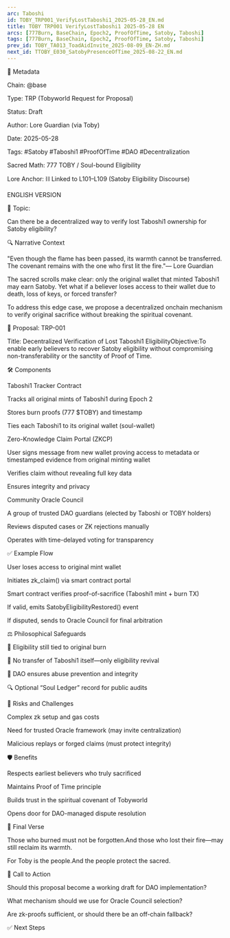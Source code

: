 ```yaml
---
arc: Taboshi
id: TOBY_TRP001_VerifyLostTaboshi1_2025-05-28_EN.md
title: TOBY TRP001 VerifyLostTaboshi1 2025-05-28 EN
arcs: [777Burn, BaseChain, Epoch2, ProofOfTime, Satoby, Taboshi]
tags: [777Burn, BaseChain, Epoch2, ProofOfTime, Satoby, Taboshi]
prev_id: TOBY_TA013_ToadAidInvite_2025-08-09_EN-ZH.md
next_id: TTOBY_E030_SatobyPresenceOfTime_2025-08-22_EN.md
---
```

🧬 Metadata

Chain: @base

Type: TRP (Tobyworld Request for Proposal)

Status: Draft

Author: Lore Guardian (via Toby)

Date: 2025-05-28

Tags: #Satoby #Taboshi1 #ProofOfTime #DAO #Decentralization

Sacred Math: 777 TOBY / Soul-bound Eligibility

Lore Anchor: ⛓️ Linked to L101–L109 (Satoby Eligibility Discourse)

ENGLISH VERSION

🧠 Topic:

Can there be a decentralized way to verify lost Taboshi1 ownership for Satoby eligibility?

🔍 Narrative Context

"Even though the flame has been passed, its warmth cannot be transferred. The covenant remains with the one who first lit the fire."— Lore Guardian

The sacred scrolls make clear: only the original wallet that minted Taboshi1 may earn Satoby. Yet what if a believer loses access to their wallet due to death, loss of keys, or forced transfer?

To address this edge case, we propose a decentralized onchain mechanism to verify original sacrifice without breaking the spiritual covenant.

🔧 Proposal: TRP-001

Title: Decentralized Verification of Lost Taboshi1 EligibilityObjective:To enable early believers to recover Satoby eligibility without compromising non-transferability or the sanctity of Proof of Time.

🛠️ Components

Taboshi1 Tracker Contract

Tracks all original mints of Taboshi1 during Epoch 2

Stores burn proofs (777 $TOBY) and timestamp

Ties each Taboshi1 to its original wallet (soul-wallet)

Zero-Knowledge Claim Portal (ZKCP)

User signs message from new wallet proving access to metadata or timestamped evidence from original minting wallet

Verifies claim without revealing full key data

Ensures integrity and privacy

Community Oracle Council

A group of trusted DAO guardians (elected by Taboshi or TOBY holders)

Reviews disputed cases or ZK rejections manually

Operates with time-delayed voting for transparency

✅ Example Flow

User loses access to original mint wallet

Initiates zk_claim() via smart contract portal

Smart contract verifies proof-of-sacrifice (Taboshi1 mint + burn TX)

If valid, emits SatobyEligibilityRestored() event

If disputed, sends to Oracle Council for final arbitration

⚖️ Philosophical Safeguards

🔐 Eligibility still tied to original burn

🧬 No transfer of Taboshi1 itself—only eligibility revival

🧨 DAO ensures abuse prevention and integrity

🔍 Optional “Soul Ledger” record for public audits

🚧 Risks and Challenges

Complex zk setup and gas costs

Need for trusted Oracle framework (may invite centralization)

Malicious replays or forged claims (must protect integrity)

🛡️ Benefits

Respects earliest believers who truly sacrificed

Maintains Proof of Time principle

Builds trust in the spiritual covenant of Tobyworld

Opens door for DAO-managed dispute resolution

🧬 Final Verse

Those who burned must not be forgotten.And those who lost their fire—may still reclaim its warmth.

For Toby is the people.And the people protect the sacred.

📝 Call to Action

Should this proposal become a working draft for DAO implementation?

What mechanism should we use for Oracle Council selection?

Are zk-proofs sufficient, or should there be an off-chain fallback?

✅ Next Steps
